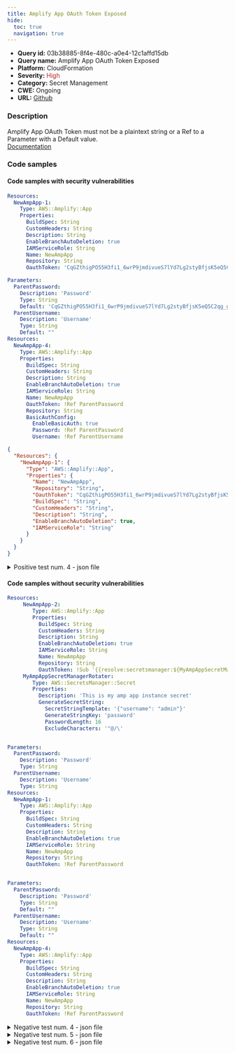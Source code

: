```yaml
---
title: Amplify App OAuth Token Exposed
hide:
  toc: true
  navigation: true
---
```


<style>
  .highlight .hll {
    background-color: #ff171742;
  }
  .md-content {
    max-width: 1100px;
    margin: 0 auto;
  }
</style>

-   **Query id:** 03b38885-8f4e-480c-a0e4-12c1affd15db
-   **Query name:** Amplify App OAuth Token Exposed
-   **Platform:** CloudFormation
-   **Severity:** <span style="color:#bb2124">High</span>
-   **Category:** Secret Management
-   **CWE:** Ongoing
-   **URL:** [Github](https://github.com/Checkmarx/kics/tree/master/assets/queries/cloudFormation/aws/amplify_app_oauth_token_exposed)

### Description
Amplify App OAuth Token must not be a plaintext string or a Ref to a Parameter with a Default value.<br>
[Documentation](https://docs.aws.amazon.com/AWSCloudFormation/latest/UserGuide/aws-properties-amplify-app-basicauthconfig.html)

### Code samples
#### Code samples with security vulnerabilities
```yaml title="Positive test num. 1 - yaml file" hl_lines="4"
Resources:
  NewAmpApp-1:
    Type: AWS::Amplify::App
    Properties:
      BuildSpec: String
      CustomHeaders: String
      Description: String
      EnableBranchAutoDeletion: true
      IAMServiceRole: String
      Name: NewAmpApp
      Repository: String
      OauthToken: 'CqGZthigPO55H3fi1_6wrP9jmdivueS7lYd7Lg2styBfjsK5eQ5C2qg_gONQgzyvvVojXY0JyMkRdm71y3nTFl1ZYOgJSNLshvWnm9QoEJrInp_xr-o-9RgZHhrGp5X9dCZVYsYF1WHqj5p75O37IKc8Rv6yO9kGw1flCbT4xbeLTDItX71jRzuAHYNKGPKkxrhIuQ-w9MyKYZ0a3pYT4lWZzWVFoMu9G-smC4qrww5grWCUevE9LuNEZgSijFgRK9QPo8PxMt427lGyK-FkoB8x4qllQ1aCG9_mz2t6A1nRxXY7-Jq9ONkmNoUHiTenEUUaPQcz4RFzrkTE-GaUNP_yK2tNR2i5-TQ4tcI8hQW0aaAsWBPoxd_ZXNty9AhRpshU9WUy32yIHj47jMYCpA'


```
```yaml title="Positive test num. 2 - yaml file" hl_lines="5"
Parameters:
  ParentPassword:
    Description: 'Password'
    Type: String
    Default: 'CqGZthigPO55H3fi1_6wrP9jmdivueS7lYd7Lg2styBfjsK5eQ5C2qg_gONQgzyvvVojXY0JyMkRdm71y3nTFl1ZYOgJSNLshvWnm9QoEJrInp_xr-o-9RgZHhrGp5X9dCZVYsYF1WHqj5p75O37IKc8Rv6yO9kGw1flCbT4xbeLTDItX71jRzuAHYNKGPKkxrhIuQ-w9MyKYZ0a3pYT4lWZzWVFoMu9G-smC4qrww5grWCUevE9LuNEZgSijFgRK9QPo8PxMt427lGyK-FkoB8x4qllQ1aCG9_mz2t6A1nRxXY7-Jq9ONkmNoUHiTenEUUaPQcz4RFzrkTE-GaUNP_yK2tNR2i5-TQ4tcI8hQW0aaAsWBPoxd_ZXNty9AhRpshU9WUy32yIHj47jMYCpA'
  ParentUsername:
    Description: 'Username'
    Type: String
    Default: ""
Resources:
  NewAmpApp-4:
    Type: AWS::Amplify::App
    Properties:
      BuildSpec: String
      CustomHeaders: String
      Description: String
      EnableBranchAutoDeletion: true
      IAMServiceRole: String
      Name: NewAmpApp
      OauthToken: !Ref ParentPassword
      Repository: String
      BasicAuthConfig:
        EnableBasicAuth: true
        Password: !Ref ParentPassword
        Username: !Ref ParentUsername

```
```json title="Positive test num. 3 - json file" hl_lines="5"
{
  "Resources": {
    "NewAmpApp-1": {
      "Type": "AWS::Amplify::App",
      "Properties": {
        "Name": "NewAmpApp",
        "Repository": "String",
        "OauthToken": "CqGZthigPO55H3fi1_6wrP9jmdivueS7lYd7Lg2styBfjsK5eQ5C2qg_gONQgzyvvVojXY0JyMkRdm71y3nTFl1ZYOgJSNLshvWnm9QoEJrInp_xr-o-9RgZHhrGp5X9dCZVYsYF1WHqj5p75O37IKc8Rv6yO9kGw1flCbT4xbeLTDItX71jRzuAHYNKGPKkxrhIuQ-w9MyKYZ0a3pYT4lWZzWVFoMu9G-smC4qrww5grWCUevE9LuNEZgSijFgRK9QPo8PxMt427lGyK-FkoB8x4qllQ1aCG9_mz2t6A1nRxXY7-Jq9ONkmNoUHiTenEUUaPQcz4RFzrkTE-GaUNP_yK2tNR2i5-TQ4tcI8hQW0aaAsWBPoxd_ZXNty9AhRpshU9WUy32yIHj47jMYCpA",
        "BuildSpec": "String",
        "CustomHeaders": "String",
        "Description": "String",
        "EnableBranchAutoDeletion": true,
        "IAMServiceRole": "String"
      }
    }
  }
}

```
<details><summary>Positive test num. 4 - json file</summary>

```json hl_lines="11"
{
  "Parameters": {
    "ParentUsername": {
      "Description": "Username",
      "Type": "String",
      "Default": ""
    },
    "ParentPassword": {
      "Description": "Password",
      "Type": "String",
      "Default": "CqGZthigPO55H3fi1_6wrP9jmdivueS7lYd7Lg2styBfjsK5eQ5C2qg_gONQgzyvvVojXY0JyMkRdm71y3nTFl1ZYOgJSNLshvWnm9QoEJrInp_xr-o-9RgZHhrGp5X9dCZVYsYF1WHqj5p75O37IKc8Rv6yO9kGw1flCbT4xbeLTDItX71jRzuAHYNKGPKkxrhIuQ-w9MyKYZ0a3pYT4lWZzWVFoMu9G-smC4qrww5grWCUevE9LuNEZgSijFgRK9QPo8PxMt427lGyK-FkoB8x4qllQ1aCG9_mz2t6A1nRxXY7-Jq9ONkmNoUHiTenEUUaPQcz4RFzrkTE-GaUNP_yK2tNR2i5-TQ4tcI8hQW0aaAsWBPoxd_ZXNty9AhRpshU9WUy32yIHj47jMYCpA"
    }
  },
  "Resources": {
    "NewAmpApp-4": {
      "Type": "AWS::Amplify::App",
      "Properties": {
        "Repository": "String",
        "BasicAuthConfig": {
          "EnableBasicAuth": true,
          "Password": "ParentPassword",
          "Username": "ParentUsername"
        },
        "OauthToken": "ParentPassword",
        "BuildSpec": "String",
        "CustomHeaders": "String",
        "Description": "String",
        "EnableBranchAutoDeletion": true,
        "IAMServiceRole": "String",
        "Name": "NewAmpApp"
      }
    }
  }
}

```
</details>


#### Code samples without security vulnerabilities
```yaml title="Negative test num. 1 - yaml file"
Resources:
     NewAmpApp-2:
        Type: AWS::Amplify::App
        Properties:
          BuildSpec: String
          CustomHeaders: String
          Description: String
          EnableBranchAutoDeletion: true
          IAMServiceRole: String
          Name: NewAmpApp
          Repository: String
          OauthToken: !Sub '{{resolve:secretsmanager:${MyAmpAppSecretManagerRotater}::password}}'
     MyAmpAppSecretManagerRotater:
        Type: AWS::SecretsManager::Secret
        Properties:
          Description: 'This is my amp app instance secret'
          GenerateSecretString:
            SecretStringTemplate: '{"username": "admin"}'
            GenerateStringKey: 'password'
            PasswordLength: 16
            ExcludeCharacters: '"@/\'

```
```yaml title="Negative test num. 2 - yaml file"

Parameters:
  ParentPassword:
    Description: 'Password'
    Type: String
  ParentUsername:
    Description: 'Username'
    Type: String
Resources:
  NewAmpApp-1:
    Type: AWS::Amplify::App
    Properties:
      BuildSpec: String
      CustomHeaders: String
      Description: String
      EnableBranchAutoDeletion: true
      IAMServiceRole: String
      Name: NewAmpApp
      Repository: String
      OauthToken: !Ref ParentPassword


```
```yaml title="Negative test num. 3 - yaml file"

Parameters:
  ParentPassword:
    Description: 'Password'
    Type: String
    Default: ""
  ParentUsername:
    Description: 'Username'
    Type: String
    Default: ""
Resources:
  NewAmpApp-4:
    Type: AWS::Amplify::App
    Properties:
      BuildSpec: String
      CustomHeaders: String
      Description: String
      EnableBranchAutoDeletion: true
      IAMServiceRole: String
      Name: NewAmpApp
      Repository: String
      OauthToken: !Ref ParentPassword

```
<details><summary>Negative test num. 4 - json file</summary>

```json
{
  "Resources": {
    "NewAmpApp-2": {
      "Type": "AWS::Amplify::App",
      "Properties": {
        "Name": "NewAmpApp",
        "Repository": "String",
        "OauthToken": "{{resolve:secretsmanager:${MyAmpAppSecretManagerRotater}::password}}",
        "BuildSpec": "String",
        "CustomHeaders": "String",
        "Description": "String",
        "EnableBranchAutoDeletion": true,
        "IAMServiceRole": "String"
      }
    },
    "MyAmpAppSecretManagerRotater": {
      "Type": "AWS::SecretsManager::Secret",
      "Properties": {
        "Description": "This is my amp app instance secret",
        "GenerateSecretString": {
          "SecretStringTemplate": "{\"username\": \"admin\"}",
          "GenerateStringKey": "password",
          "PasswordLength": 16,
          "ExcludeCharacters": "\"@/\\"
        }
      }
    }
  }
}

```
</details>
<details><summary>Negative test num. 5 - json file</summary>

```json
{
  "Parameters": {
    "ParentPassword": {
      "Description": "Password",
      "Type": "String"
    },
    "ParentUsername": {
      "Description": "Username",
      "Type": "String"
    }
  },
  "Resources": {
    "NewAmpApp-1": {
      "Type": "AWS::Amplify::App",
      "Properties": {
        "BuildSpec": "String",
        "CustomHeaders": "String",
        "Description": "String",
        "EnableBranchAutoDeletion": true,
        "IAMServiceRole": "String",
        "Name": "NewAmpApp",
        "Repository": "String",
        "OauthToken": "ParentPassword"
      }
    }
  }
}

```
</details>
<details><summary>Negative test num. 6 - json file</summary>

```json
{
  "Parameters": {
    "ParentPassword": {
      "Description": "Password",
      "Type": "String",
      "Default": ""
    },
    "ParentUsername": {
      "Description": "Username",
      "Type": "String",
      "Default": ""
    }
  },
  "Resources": {
    "NewAmpApp-4": {
      "Type": "AWS::Amplify::App",
      "Properties": {
        "BuildSpec": "String",
        "CustomHeaders": "String",
        "Description": "String",
        "EnableBranchAutoDeletion": true,
        "IAMServiceRole": "String",
        "Name": "NewAmpApp",
        "Repository": "String",
        "OauthToken": "ParentPassword"
      }
    }
  }
}

```
</details>
